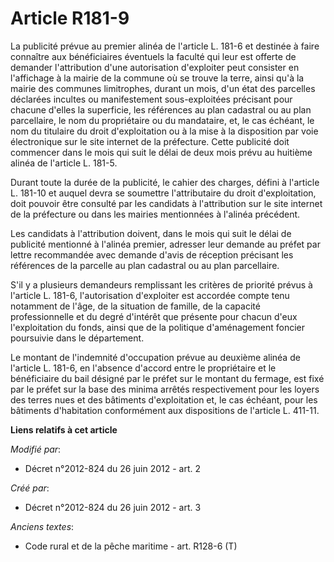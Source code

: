 # Article R181-9

La publicité prévue au premier alinéa de l'article L. 181-6 et destinée à faire connaître aux bénéficiaires éventuels la
faculté qui leur est offerte de demander l'attribution d'une autorisation d'exploiter peut consister en l'affichage à la
mairie de la commune où se trouve la terre, ainsi qu'à la mairie des communes limitrophes, durant un mois, d'un état des
parcelles déclarées incultes ou manifestement sous-exploitées précisant pour chacune d'elles la superficie, les références au
plan cadastral ou au plan parcellaire, le nom du propriétaire ou du mandataire, et, le cas échéant, le nom du titulaire du
droit d'exploitation ou à la mise à la disposition par voie électronique sur le site internet de la préfecture. Cette
publicité doit commencer dans le mois qui suit le délai de deux mois prévu au huitième alinéa de l'article L. 181-5. 

Durant toute la durée de la publicité, le cahier des charges, défini à l'article L. 181-10 et auquel devra se soumettre
l'attributaire du droit d'exploitation, doit pouvoir être consulté par les candidats à l'attribution sur le site internet de
la préfecture ou dans les mairies mentionnées à l'alinéa précédent. 

Les candidats à l'attribution doivent, dans le mois qui suit le délai de publicité mentionné à l'alinéa premier, adresser
leur demande au préfet par lettre recommandée avec demande d'avis de réception précisant les références de la parcelle au
plan cadastral ou au plan parcellaire. 

S'il y a plusieurs demandeurs remplissant les critères de priorité prévus à l'article L. 181-6, l'autorisation d'exploiter
est accordée compte tenu notamment de l'âge, de la situation de famille, de la capacité professionnelle et du degré d'intérêt
que présente pour chacun d'eux l'exploitation du fonds, ainsi que de la politique d'aménagement foncier poursuivie dans le
département. 

Le montant de l'indemnité d'occupation prévue au deuxième alinéa de l'article L. 181-6, en l'absence d'accord entre le
propriétaire et le bénéficiaire du bail désigné par le préfet sur le montant du fermage, est fixé par le préfet sur la base
des minima arrêtés respectivement pour les loyers des terres nues et des bâtiments d'exploitation et, le cas échéant, pour
les bâtiments d'habitation conformément aux dispositions de l'article L. 411-11.

**Liens relatifs à cet article**

_Modifié par_:

  - Décret n°2012-824 du 26 juin 2012 - art. 2

_Créé par_:

  - Décret n°2012-824 du 26 juin 2012 - art. 3

_Anciens textes_:

  - Code rural et de la pêche maritime - art. R128-6 (T)

